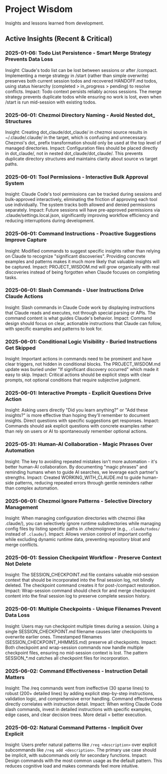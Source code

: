 # Project Wisdom

Insights and lessons learned from development.

## Active Insights (Recent & Critical)

### 2025-01-06: Todo List Persistence - Smart Merge Strategy Prevents Data Loss
Insight: Claude's todo list can be lost between sessions or after /compact. Implementing a merge strategy in /start (rather than simple overwrite) preserves both current session todos and recovered HANDOFF.md todos, using status hierarchy (completed > in_progress > pending) to resolve conflicts.
Impact: Todo context persists reliably across sessions. The merge strategy prevents duplicate todos while ensuring no work is lost, even when /start is run mid-session with existing todos.

### 2025-06-01: Chezmoi Directory Naming - Avoid Nested dot_ Structures
Insight: Creating dot_claude/dot_claude/ in chezmoi source results in ~/.claude/.claude/ in the target, which is confusing and unnecessary. Chezmoi's dot_ prefix transformation should only be used at the top level of managed directories.
Impact: Configuration files should be placed directly in dot_claude/, not in nested dot_claude/dot_claude/. This prevents duplicate directory structures and maintains clarity about source vs target paths.

### 2025-06-01: Tool Permissions - Interactive Bulk Approval System
Insight: Claude Code's tool permissions can be tracked during sessions and bulk-approved interactively, eliminating the friction of approving each tool use individually. The system tracks both allowed and denied permissions separately.
Impact: Future sessions will have pre-approved permissions via .claude/settings.local.json, significantly improving workflow efficiency and reducing interruptions during development.

### 2025-06-01: Command Instructions - Proactive Suggestions Improve Capture
Insight: Modified commands to suggest specific insights rather than relying on Claude to recognize "significant discoveries". Providing concrete examples and patterns makes it much more likely that valuable insights will be captured.
Impact: PROJECT_WISDOM.md will grow organically with real discoveries instead of being forgotten when Claude focuses on completing tasks.

### 2025-06-01: Slash Commands - User Instructions Drive Claude Actions
Insight: Slash commands in Claude Code work by displaying instructions that Claude reads and executes, not through special parsing or APIs. The command content is what guides Claude's behavior.
Impact: Command design should focus on clear, actionable instructions that Claude can follow, with specific examples and patterns to look for.

### 2025-06-01: Conditional Logic Visibility - Buried Instructions Get Skipped
Insight: Important actions in commands need to be prominent and have clear triggers, not hidden in conditional blocks. The PROJECT_WISDOM.md update was buried under "If significant discovery occurred" which made it easy to skip.
Impact: Critical actions should be explicit steps with clear prompts, not optional conditions that require subjective judgment.

### 2025-06-01: Interactive Prompts - Explicit Questions Drive Action
Insight: Asking users directly "Did you learn anything?" or "Add these insights?" is more effective than hoping they'll remember to document insights. Direct questions with specific suggestions get responses.
Impact: Commands should ask explicit questions with concrete examples rather than rely on users or AI to spontaneously remember optional actions.

### 2025-05-31: Human-AI Collaboration - Magic Phrases Over Automation
Insight: The key to avoiding repeated mistakes isn't more automation - it's better human-AI collaboration. By documenting "magic phrases" and reminding humans when to guide AI searches, we leverage each partner's strengths.
Impact: Created WORKING_WITH_CLAUDE.md to guide human-side patterns, reducing repeated errors through gentle reminders rather than complex automation.

### 2025-06-01: Chezmoi Ignore Patterns - Selective Directory Management
Insight: When managing configuration directories with chezmoi (like .claude/), you can selectively ignore runtime subdirectories while managing config files by listing specific paths in .chezmoiignore (e.g., `.claude/todos/` instead of `.claude/`).
Impact: Allows version control of important config while excluding dynamic runtime data, preventing repository bloat and merge conflicts.

### 2025-06-01: Session Checkpoint Workflow - Preserve Context Not Delete
Insight: The SESSION_CHECKPOINT.md file contains valuable mid-session context that should be incorporated into the final session log, not blindly deleted. The checkpoint command creates it for post-/compact restoration.
Impact: Wrap-session command should check for and merge checkpoint content into the final session log to preserve complete session history.

### 2025-06-01: Multiple Checkpoints - Unique Filenames Prevent Data Loss
Insight: Users may run checkpoint multiple times during a session. Using a single SESSION_CHECKPOINT.md filename causes later checkpoints to overwrite earlier ones. Timestamped filenames (SESSION_CHECKPOINT_HHMMSS.md) preserve all checkpoints.
Impact: Both checkpoint and wrap-session commands now handle multiple checkpoint files, ensuring no mid-session context is lost. The pattern SESSION_*.md catches all checkpoint files for incorporation.

### 2025-06-02: Command Effectiveness - Instruction Detail Matters
Insight: The /req commands went from ineffective (30 sparse lines) to robust (200+ detailed lines) by adding explicit step-by-step instructions, validation logic, and comprehensive error handling. Command effectiveness directly correlates with instruction detail.
Impact: When writing Claude Code slash commands, invest in detailed instructions with specific examples, edge cases, and clear decision trees. More detail = better execution.

### 2025-06-02: Natural Command Patterns - Implicit Over Explicit
Insight: Users prefer natural patterns like `/req <description>` over explicit subcommands like `/req add <description>`. The primary use case should be implicit, with subcommands only for secondary functions.
Impact: Design commands with the most common usage as the default pattern. This reduces cognitive load and makes commands feel more intuitive.